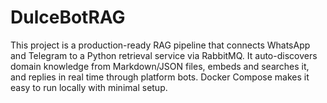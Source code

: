 # DulceBotRAG
This project is a production-ready RAG pipeline that connects WhatsApp and Telegram to a Python retrieval service via RabbitMQ. It auto-discovers domain knowledge from Markdown/JSON files, embeds and searches it, and replies in real time through platform bots. Docker Compose makes it easy to run locally with minimal setup.
